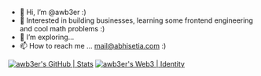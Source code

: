 - 👋 Hi, I’m @awb3er :)
- 🌱 Interested in building businesses, learning some frontend engineering and cool math problems :)
- 💞️ I’m exploring...
- 📫 How to reach me ... mail@abhisetia.com :)

<!---
awb3er/awb3er is a ✨ special ✨ repository because its `README.md` (this file) appears on your GitHub profile.
You can click the Preview link to take a look at your changes.
--->
[![awb3er's GitHub | Stats](https://stats.quine.sh/awb3er/github?theme=dark)](https://quine.sh)
[![awb3er's Web3 | Identity](https://stats.quine.sh/awb3er/web3?theme=dark)](https://quine.sh)
